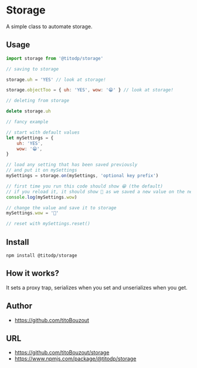 # Storage

A simple class to automate storage.

## Usage

```jsx
import storage from '@titodp/storage'

// saving to storage

storage.uh = 'YES' // look at storage!

storage.objectToo = { uh: 'YES', wow: '😁' } // look at storage!

// deleting from storage

delete storage.uh

// fancy example

// start with default values
let mySettings = {
	uh: 'YES',
	wow: '😁',
}

// load any setting that has been saved previously
// and put it on mySettings
mySettings = storage.on(mySettings, 'optional key prefix')

// first time you run this code should show 😁 (the default)
// if you reload it, it should show 🥳 as we saved a new value on the next example
console.log(mySettings.wow)

// change the value and save it to storage
mySettings.wow = '🥳'

// reset with mySettings.reset()
```

## Install

`npm install @titodp/storage`

## How it works?

It sets a proxy trap, serializes when you set and unserializes when you get.

## Author

- https://github.com/titoBouzout

## URL

- https://github.com/titoBouzout/storage
- https://www.npmjs.com/package/@titodp/storage
